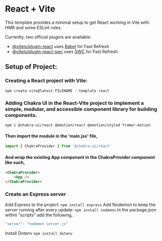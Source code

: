 # React + Vite

This template provides a minimal setup to get React working in Vite with HMR and some ESLint rules.

Currently, two official plugins are available:

- [@vitejs/plugin-react](https://github.com/vitejs/vite-plugin-react/blob/main/packages/plugin-react/README.md) uses [Babel](https://babeljs.io/) for Fast Refresh
- [@vitejs/plugin-react-swc](https://github.com/vitejs/vite-plugin-react-swc) uses [SWC](https://swc.rs/) for Fast Refresh

## Setup of Project:

### Creating a React project with Vite:

```
npm create vite@latest FILENAME --template react
```
### Adding Chakra UI in the React-Vite project to implement a simple, modular, and accessible component library for building components.

```
npm i @chakra-ui/react @emotion/react @emotion/styled framer-motion
```

#### Then import the module in the 'main.jsx' file,

```javascript
import { ChakraProvider } from '@chakra-ui/react'
```
#### And wrap the existing App component in the ChakraProvider component like such,


```HTML
<ChakraProvider>
    <App />
</ChakraProvider>
```

### Create an Express server

Add Express to the project: `npm install express`
Add Nodemon to keep the server running after every update: `npm install nodemon`
In the package.json within "scripts" add the following,
```javascript
"server": "nodemon server.js"
```
Install Dotenv `npm install dotenv`

